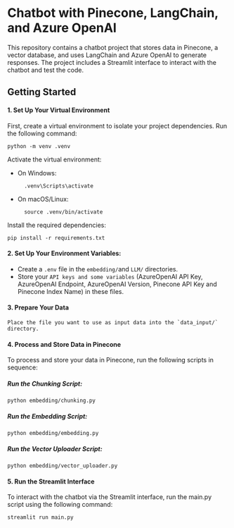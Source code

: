 # Chatbot with Pinecone, LangChain, and Azure OpenAI

This repository contains a chatbot project that stores data in Pinecone, a vector database, and uses LangChain and Azure OpenAI to generate responses. The project includes a Streamlit interface to interact with the chatbot and test the code.

## Getting Started

#### 1. Set Up Your Virtual Environment

First, create a virtual environment to isolate your project dependencies. Run the following command:

    python -m venv .venv

Activate the virtual environment:

- On Windows:

        .venv\Scripts\activate

- On macOS/Linux:
        
        source .venv/bin/activate

Install the required dependencies:

    pip install -r requirements.txt

#### 2. Set Up Your Environment Variables:

- Create a `.env` file in the `embedding/`and `LLM/` directories. 
- Store your `API keys and some variables` (AzureOpenAI API Key, AzureOpenAI Endpoint, AzureOpenAI Version, Pinecone API Key and Pinecone Index Name) in these files.

#### 3. Prepare Your Data

    Place the file you want to use as input data into the `data_input/` directory.

#### 4. Process and Store Data in Pinecone

To process and store your data in Pinecone, run the following scripts in sequence:

##### Run the Chunking Script:

    python embedding/chunking.py

##### Run the Embedding Script:

    python embedding/embedding.py

##### Run the Vector Uploader Script:

    python embedding/vector_uploader.py

#### 5. Run the Streamlit Interface

To interact with the chatbot via the Streamlit interface, run the main.py script using the following command:

    streamlit run main.py